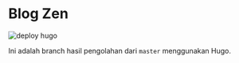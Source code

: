 # Blog Zen

![deploy hugo](https://github.com/mzaini30/my-blog/workflows/deploy%20hugo/badge.svg)

Ini adalah branch hasil pengolahan dari `master` menggunakan Hugo.